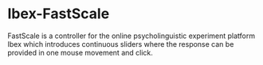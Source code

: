 # Ibex-FastScale
FastScale is a controller for the online psycholinguistic experiment platform Ibex which introduces continuous sliders where the response can be provided in one mouse movement and click.
